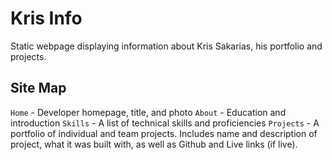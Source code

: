 # Kris Info

Static webpage displaying information about Kris Sakarias, his portfolio and projects.

## Site Map

`Home` - Developer homepage, title, and photo
`About` - Education and introduction
`Skills` - A list of technical skills and proficiencies 
`Projects` - A portfolio of individual and team projects. Includes name and description of project, what it was built with, as well as Github and Live links (if live).
